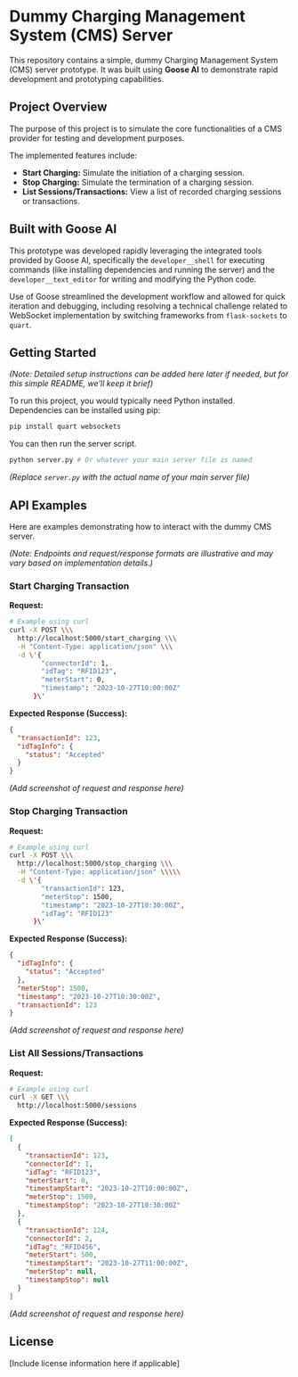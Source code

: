 # Dummy Charging Management System (CMS) Server

This repository contains a simple, dummy Charging Management System (CMS) server prototype. It was built using **Goose AI** to demonstrate rapid development and prototyping capabilities.

## Project Overview

The purpose of this project is to simulate the core functionalities of a CMS provider for testing and development purposes.

The implemented features include:

-   **Start Charging:** Simulate the initiation of a charging session.
-   **Stop Charging:** Simulate the termination of a charging session.
-   **List Sessions/Transactions:** View a list of recorded charging sessions or transactions.

## Built with Goose AI

This prototype was developed rapidly leveraging the integrated tools provided by Goose AI, specifically the `developer__shell` for executing commands (like installing dependencies and running the server) and the `developer__text_editor` for writing and modifying the Python code.

Use of Goose streamlined the development workflow and allowed for quick iteration and debugging, including resolving a technical challenge related to WebSocket implementation by switching frameworks from `flask-sockets` to `quart`.

## Getting Started

*(Note: Detailed setup instructions can be added here later if needed, but for this simple README, we\'ll keep it brief)*

To run this project, you would typically need Python installed. Dependencies can be installed using pip:

```bash
pip install quart websockets
```

You can then run the server script.

```bash
python server.py # Or whatever your main server file is named
```

*(Replace `server.py` with the actual name of your main server file)*

## API Examples

Here are examples demonstrating how to interact with the dummy CMS server.

*(Note: Endpoints and request/response formats are illustrative and may vary based on implementation details.)*

### Start Charging Transaction

**Request:**

```bash
# Example using curl
curl -X POST \\\
  http://localhost:5000/start_charging \\\
  -H "Content-Type: application/json" \\\
  -d \'{
        "connectorId": 1,
        "idTag": "RFID123",
        "meterStart": 0,
        "timestamp": "2023-10-27T10:00:00Z"
      }\'
```

**Expected Response (Success):**

```json
{
  "transactionId": 123,
  "idTagInfo": {
    "status": "Accepted"
  }
}
```

*(Add screenshot of request and response here)*
<!-- ![Start Transaction Example Screenshot](link/to/your/start_charging_screenshot.png) -->

### Stop Charging Transaction

**Request:**

```bash
# Example using curl
curl -X POST \\\
  http://localhost:5000/stop_charging \\\
  -H "Content-Type: application/json" \\\\\
  -d \'{
        "transactionId": 123,
        "meterStop": 1500,
        "timestamp": "2023-10-27T10:30:00Z",
        "idTag": "RFID123"
      }\'
```

**Expected Response (Success):**

```json
{
  "idTagInfo": {
    "status": "Accepted"
  },
  "meterStop": 1500,
  "timestamp": "2023-10-27T10:30:00Z",
  "transactionId": 123
}
```

*(Add screenshot of request and response here)*
<!-- ![Stop Transaction Example Screenshot](link/to/your/stop_charging_screenshot.png) -->

### List All Sessions/Transactions

**Request:**

```bash
# Example using curl
curl -X GET \\\
  http://localhost:5000/sessions
```

**Expected Response (Success):**

```json
[
  {
    "transactionId": 123,
    "connectorId": 1,
    "idTag": "RFID123",
    "meterStart": 0,
    "timestampStart": "2023-10-27T10:00:00Z",
    "meterStop": 1500,
    "timestampStop": "2023-10-27T10:30:00Z"
  },
  {
    "transactionId": 124,
    "connectorId": 2,
    "idTag": "RFID456",
    "meterStart": 500,
    "timestampStart": "2023-10-27T11:00:00Z",
    "meterStop": null,
    "timestampStop": null
  }
]
```

*(Add screenshot of request and response here)*
<!-- ![Sessions Example Screenshot](link/to/your/sessions_screenshot.png) -->

## License

[Include license information here if applicable]
